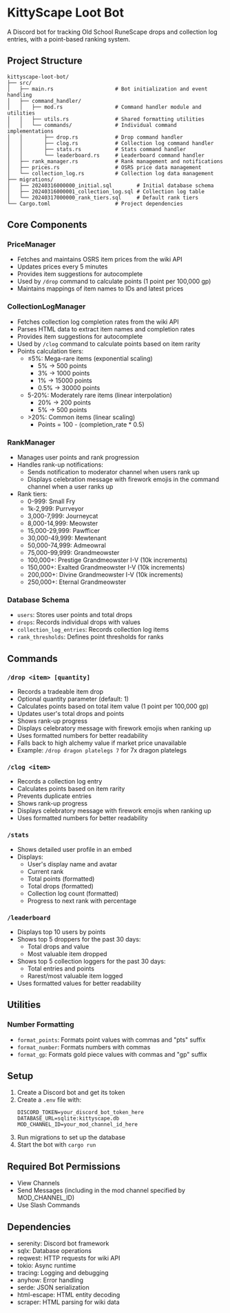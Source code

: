 # KittyScape Loot Bot

A Discord bot for tracking Old School RuneScape drops and collection log entries, with a point-based ranking system.

## Project Structure

```
kittyscape-loot-bot/
├── src/
│   ├── main.rs                    # Bot initialization and event handling
│   ├── command_handler/
│   │   ├── mod.rs                 # Command handler module and utilities
│   │   ├── utils.rs               # Shared formatting utilities
│   │   └── commands/              # Individual command implementations
│   │       ├── drop.rs            # Drop command handler
│   │       ├── clog.rs            # Collection log command handler
│   │       ├── stats.rs           # Stats command handler
│   │       └── leaderboard.rs     # Leaderboard command handler
│   ├── rank_manager.rs            # Rank management and notifications
│   ├── prices.rs                  # OSRS price data management
│   └── collection_log.rs          # Collection log data management
├── migrations/
│   ├── 20240316000000_initial.sql        # Initial database schema
│   ├── 20240316000001_collection_log.sql # Collection log table
│   └── 20240317000000_rank_tiers.sql     # Default rank tiers
└── Cargo.toml                     # Project dependencies
```

## Core Components

### PriceManager
- Fetches and maintains OSRS item prices from the wiki API
- Updates prices every 5 minutes
- Provides item suggestions for autocomplete
- Used by `/drop` command to calculate points (1 point per 100,000 gp)
- Maintains mappings of item names to IDs and latest prices

### CollectionLogManager
- Fetches collection log completion rates from the wiki API
- Parses HTML data to extract item names and completion rates
- Provides item suggestions for autocomplete
- Used by `/clog` command to calculate points based on item rarity
- Points calculation tiers:
  - ≤5%: Mega-rare items (exponential scaling)
    - 5% → 500 points
    - 3% → 1000 points
    - 1% → 15000 points
    - 0.5% → 30000 points
  - 5-20%: Moderately rare items (linear interpolation)
    - 20% → 200 points
    - 5% → 500 points
  - \>20%: Common items (linear scaling)
    - Points = 100 - (completion_rate * 0.5)

### RankManager
- Manages user points and rank progression
- Handles rank-up notifications:
  - Sends notification to moderator channel when users rank up
  - Displays celebration message with firework emojis in the command channel when a user ranks up
- Rank tiers:
  - 0-999: Small Fry
  - 1k-2,999: Purrveyor
  - 3,000-7,999: Journeycat
  - 8,000-14,999: Meowster
  - 15,000-29,999: Pawfficer
  - 30,000-49,999: Mewtenant
  - 50,000-74,999: Admeowral
  - 75,000-99,999: Grandmeowster
  - 100,000+: Prestige Grandmeowster I-V (10k increments)
  - 150,000+: Exalted Grandmeowster I-V (10k increments)
  - 200,000+: Divine Grandmeowster I-V (10k increments)
  - 250,000+: Eternal Grandmeowster

### Database Schema
- `users`: Stores user points and total drops
- `drops`: Records individual drops with values
- `collection_log_entries`: Records collection log items
- `rank_thresholds`: Defines point thresholds for ranks

## Commands

### `/drop <item> [quantity]`
- Records a tradeable item drop
- Optional quantity parameter (default: 1)
- Calculates points based on total item value (1 point per 100,000 gp)
- Updates user's total drops and points
- Shows rank-up progress
- Displays celebratory message with firework emojis when ranking up
- Uses formatted numbers for better readability
- Falls back to high alchemy value if market price unavailable
- Example: `/drop dragon platelegs 7` for 7x dragon platelegs

### `/clog <item>`
- Records a collection log entry
- Calculates points based on item rarity
- Prevents duplicate entries
- Shows rank-up progress
- Displays celebratory message with firework emojis when ranking up
- Uses formatted numbers for better readability

### `/stats`
- Shows detailed user profile in an embed
- Displays:
  - User's display name and avatar
  - Current rank
  - Total points (formatted)
  - Total drops (formatted)
  - Collection log count (formatted)
  - Progress to next rank with percentage

### `/leaderboard`
- Displays top 10 users by points
- Shows top 5 droppers for the past 30 days:
  - Total drops and value
  - Most valuable item dropped
- Shows top 5 collection loggers for the past 30 days:
  - Total entries and points
  - Rarest/most valuable item logged
- Uses formatted values for better readability

## Utilities

### Number Formatting
- `format_points`: Formats point values with commas and "pts" suffix
- `format_number`: Formats numbers with commas
- `format_gp`: Formats gold piece values with commas and "gp" suffix

## Setup
1. Create a Discord bot and get its token
2. Create a `.env` file with:
   ```
   DISCORD_TOKEN=your_discord_bot_token_here
   DATABASE_URL=sqlite:kittyscape.db
   MOD_CHANNEL_ID=your_mod_channel_id_here
   ```
3. Run migrations to set up the database
4. Start the bot with `cargo run`

## Required Bot Permissions
- View Channels
- Send Messages (including in the mod channel specified by MOD_CHANNEL_ID)
- Use Slash Commands

## Dependencies
- serenity: Discord bot framework
- sqlx: Database operations
- reqwest: HTTP requests for wiki API
- tokio: Async runtime
- tracing: Logging and debugging
- anyhow: Error handling
- serde: JSON serialization
- html-escape: HTML entity decoding
- scraper: HTML parsing for wiki data 